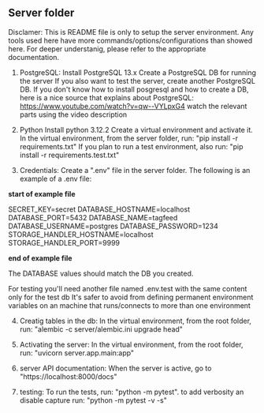 ## Server folder

Disclamer:
This is README file is only to setup the server environment.
Any tools used here have more commands/options/configurations than showed here.
For deeper understanig, please refer to the appropriate documentation.

1. PostgreSQL:
Install PostgreSQL 13.x
Create a PostgreSQL DB for running the server
If you also want to test the server, create another PostgreSQL DB.
If you don't know how to install posgresql and how to create a DB,
here is a nice source that explains about PostgreSQL:
https://www.youtube.com/watch?v=qw--VYLpxG4 watch the relevant parts using the video description

2. Python
Install python 3.12.2
Create a virtual environment and activate it.
In the virtual environment, from the server folder, run: "pip install -r requirements.txt"
If you plan to run a test environment, also run: "pip install -r requirements.test.txt"

3. Credentials:
Create a ".env" file in the server folder.
The following is an example of a .env file:

**start of example file**

SECRET_KEY=secret
DATABASE_HOSTNAME=localhost
DATABASE_PORT=5432
DATABASE_NAME=tagfeed
DATABASE_USERNAME=postgres
DATABASE_PASSWORD=1234
STORAGE_HANDLER_HOSTNAME=localhost
STORAGE_HANDLER_PORT=9999

**end of example file**

The DATABASE values should match the DB you created.

For testing you'll need another file named .env.test with the same content only for the test db
It's safer to avoid from defining permanent environment variables on an machine that runs/connects to more than one environment

4. Creatig tables in the db:
In the virtual environment, from the root folder, run: "alembic -c server/alembic.ini upgrade head"

5. Activating the server:
In the virtual environment, from the root folder, run: "uvicorn server.app.main:app"

6. server API documentation:
When the server is active, go to "https://localhost:8000/docs"

7. testing:
To run the tests, run: "python -m pytest". to add verbosity an disable capture run: "python -m pytest -v -s"
